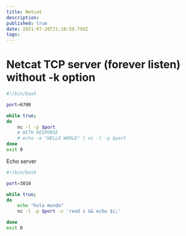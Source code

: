 ```yaml
---
title: Netcat
description: 
published: true
date: 2021-07-20T21:10:59.756Z
tags: 
---
```


# Netcat TCP server (forever listen) without -k option

```sh
#!/bin/bash

port=6700

while true;
do
    nc -l -p $port
    # WITH RESPONSE
    # echo -e "HELLO WORLD" | nc -l -p $port
done
exit 0

```
Echo server

```sh
#!/bin/bash

port=3010

while true;
do
    echo "hola mundo"
    nc -l -p $port -c 'read i && echo $i;'

done
exit 0
```